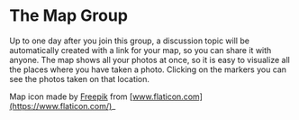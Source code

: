 # The Map Group

Up to one day after you join this group, a discussion topic will be automatically created with a link for your map, so you can share it with anyone. The map shows all your photos at once, so it is easy to visualize all the places where you have taken a photo. Clicking on the markers you can see the photos taken on that location.

Map icon made by [Freepik](https://www.flaticon.com/authors/freepik) from [www.flaticon.com](https://www.flaticon.com/)_
